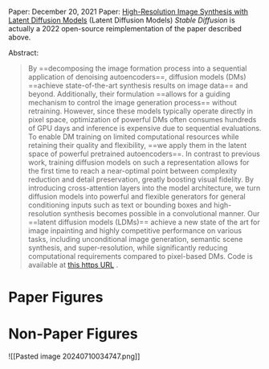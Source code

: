 Paper: December 20, 2021
Paper:  [High-Resolution Image Synthesis with Latent Diffusion Models](https://arxiv.org/abs/2112.10752) (Latent Diffusion Models)
*Stable Diffusion* is actually a 2022 open-source reimplementation of the paper described above.

Abstract:
> By ==decomposing the image formation process into a sequential application of denoising autoencoders==, diffusion models (DMs) ==achieve state-of-the-art synthesis results on image data== and beyond. Additionally, their formulation ==allows for a guiding mechanism to control the image generation process== without retraining. However, since these models typically operate directly in pixel space, optimization of powerful DMs often consumes hundreds of GPU days and inference is expensive due to sequential evaluations. To enable DM training on limited computational resources while retaining their quality and flexibility, ==we apply them in the latent space of powerful pretrained autoencoders==. In contrast to previous work, training diffusion models on such a representation allows for the first time to reach a near-optimal point between complexity reduction and detail preservation, greatly boosting visual fidelity. By introducing cross-attention layers into the model architecture, we turn diffusion models into powerful and flexible generators for general conditioning inputs such as text or bounding boxes and high-resolution synthesis becomes possible in a convolutional manner. Our ==latent diffusion models (LDMs)== achieve a new state of the art for image inpainting and highly competitive performance on various tasks, including unconditional image generation, semantic scene synthesis, and super-resolution, while significantly reducing computational requirements compared to pixel-based DMs. Code is available at [this https URL](https://github.com/CompVis/latent-diffusion) .


# Paper Figures



# Non-Paper Figures
![[Pasted image 20240710034747.png]]
